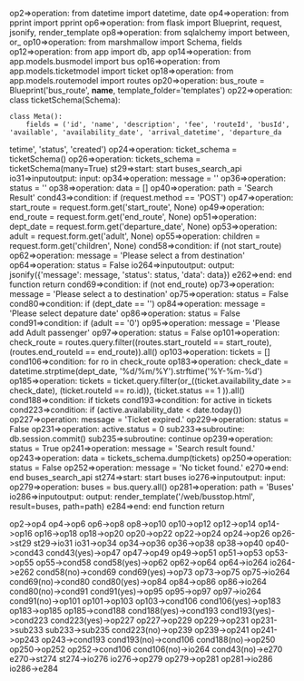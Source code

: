 op2=>operation: from datetime import datetime, date
op4=>operation: from pprint import pprint
op6=>operation: from flask import Blueprint, request, jsonify, render_template
op8=>operation: from sqlalchemy import between, or_
op10=>operation: from marshmallow import Schema, fields
op12=>operation: from app import db, app
op14=>operation: from app.models.busmodel import bus
op16=>operation: from app.models.ticketmodel import ticket
op18=>operation: from app.models.routemodel import routes
op20=>operation: bus_route = Blueprint('bus_route', __name__, template_folder='templates')
op22=>operation: class ticketSchema(Schema):

    class Meta():
        fields = ('id', 'name', 'description', 'fee', 'routeId', 'busId', 'available', 'availability_date', 'arrival_datetime', 'departure_da
tetime', 'status', 'created')
op24=>operation: ticket_schema = ticketSchema()
op26=>operation: tickets_schema = ticketSchema(many=True)
st29=>start: start buses_search_api
io31=>inputoutput: input:
op34=>operation: message = ''
op36=>operation: status = ''
op38=>operation: data = []
op40=>operation: path = 'Search Result'
cond43=>condition: if (request.method == 'POST')
op47=>operation: start_route = request.form.get('start_route', None)
op49=>operation: end_route = request.form.get('end_route', None)
op51=>operation: dept_date = request.form.get('departure_date', None)
op53=>operation: adult = request.form.get('adult', None)
op55=>operation: children = request.form.get('children', None)
cond58=>condition: if (not start_route)
op62=>operation: message = 'Please select a from destination'
op64=>operation: status = False
io264=>inputoutput: output:  jsonify({'message': message, 'status': status, 'data': data})
e262=>end: end function return
cond69=>condition: if (not end_route)
op73=>operation: message = 'Please select a to destination'
op75=>operation: status = False
cond80=>condition: if (dept_date == '')
op84=>operation: message = 'Please select depature date'
op86=>operation: status = False
cond91=>condition: if (adult == '0')
op95=>operation: message = 'Please add Adult passenger'
op97=>operation: status = False
op101=>operation: check_route = routes.query.filter((routes.start_routeId == start_route), (routes.end_routeId == end_route)).all()
op103=>operation: tickets = []
cond106=>condition: for ro in check_route
op183=>operation: check_date = datetime.strptime(dept_date, '%d/%m/%Y').strftime('%Y-%m-%d')
op185=>operation: tickets = ticket.query.filter(or_((ticket.availability_date >= check_date), (ticket.routeId == ro.id)), (ticket.status == 1
)).all()
cond188=>condition: if tickets
cond193=>condition: for active in tickets
cond223=>condition: if (active.availability_date < date.today())
op227=>operation: message = 'Ticket expired.'
op229=>operation: status = False
op231=>operation: active.status = 0
sub233=>subroutine: db.session.commit()
sub235=>subroutine: continue
op239=>operation: status = True
op241=>operation: message = 'Search result found.'
op243=>operation: data = tickets_schema.dump(tickets)
op250=>operation: status = False
op252=>operation: message = 'No ticket found.'
e270=>end: end buses_search_api
st274=>start: start buses
io276=>inputoutput: input:
op279=>operation: buses = bus.query.all()
op281=>operation: path = 'Buses'
io286=>inputoutput: output:  render_template('/web/busstop.html', result=buses, path=path)
e284=>end: end function return

op2->op4
op4->op6
op6->op8
op8->op10
op10->op12
op12->op14
op14->op16
op16->op18
op18->op20
op20->op22
op22->op24
op24->op26
op26->st29
st29->io31
io31->op34
op34->op36
op36->op38
op38->op40
op40->cond43
cond43(yes)->op47
op47->op49
op49->op51
op51->op53
op53->op55
op55->cond58
cond58(yes)->op62
op62->op64
op64->io264
io264->e262
cond58(no)->cond69
cond69(yes)->op73
op73->op75
op75->io264
cond69(no)->cond80
cond80(yes)->op84
op84->op86
op86->io264
cond80(no)->cond91
cond91(yes)->op95
op95->op97
op97->io264
cond91(no)->op101
op101->op103
op103->cond106
cond106(yes)->op183
op183->op185
op185->cond188
cond188(yes)->cond193
cond193(yes)->cond223
cond223(yes)->op227
op227->op229
op229->op231
op231->sub233
sub233->sub235
cond223(no)->op239
op239->op241
op241->op243
op243->cond193
cond193(no)->cond106
cond188(no)->op250
op250->op252
op252->cond106
cond106(no)->io264
cond43(no)->e270
e270->st274
st274->io276
io276->op279
op279->op281
op281->io286
io286->e284
